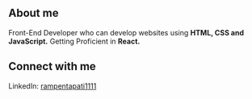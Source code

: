 ## About me
  Front-End Developer who can develop websites using <strong>HTML, CSS and JavaScript.</strong> Getting Proficient in <strong>React.</strong>
## Connect with me
  LinkedIn: <a href="https://www.linkedin.com/in/rampentapati1111/">rampentapati1111</a>
  
  
 
